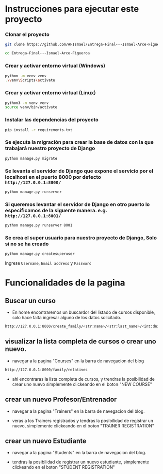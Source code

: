 # Instrucciones para ejecutar este proyecto

### Clonar el proyecto
```bash
git clone https://github.com/AFIsmael/Entrega-Final---Ismael-Arce-Figueroa.git

cd Entrega-Final---Ismael-Arce-Figueroa

```

### Crear y activar entorno virtual (Windows)
```bash
python -m venv venv
.\venv\Scripts\activate
```

### Crear y activar entorno virtual (Linux)
```bash
python3 -m venv venv
source venv/bin/activate
```

### Instalar las dependencias del proyecto
```bash
pip install -r requirements.txt
```


### Se ejecuta la migración para crear la base de datos con la que trabajará nuestro proyecto de Django
```bash
python manage.py migrate
```

### Se levanta el servidor de Django que expone el servicio por el localhost en el puerto 8000 por defecto `http://127.0.0.1:8000/` 
```bash
python manage.py runserver
```

### Si queremos levantar el servidor de Django en otro puerto lo especificamos de la siguente manera. e.g. `http://127.0.0.1:8001/`
```bash
python manage.py runserver 8001
```


### Se crea el super usuario para nuestro proyecto de Django, **Solo si no se ha creado**
```bash
python manage.py createsuperuser
```
Ingrese `Username`, `Email address` y `Password`  

# Funcionalidades de la pagina

## Buscar un curso 

- En home encontraremos un buscardor del listado de cursos disponible, solo hace falta ingresar alguno de los datos solicitado.
```bash
http://127.0.0.1:8000/create_family/<str:name>/<str:last_name>/<int:dni>/<str:date_birth>
```


## visualizar la lista completa de cursos o crear uno nuevo.

- navegar a la pagina  "Courses" en la barra de navegacion del blog

```bash
http://127.0.0.1:8000/family/relatives
```

- ahi encontraras la lista completa de cursos, y trendras la posibilidad de crear uno nuevo simplemente clickeando en el boton "NEW COURSE"
## crear un nuevo Profesor/Entrenador

- navegar a la pagina  "Trainers" en la barra de navegacion del blog.


- veras a los Trainers registrados y tendras la posibilidad de registrar un nuevo, simplemente clickeando en el boton "TRAINER REGISTRATION"

## crear un nuevo Estudiante

- navegar a la pagina  "Students" en la barra de navegacion del blog.

- tendras la posibilidad de registrar un nuevo estudiante, simplemente clickeando en el boton "STUDENT REGISTRATION"


